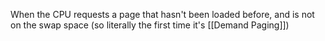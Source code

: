When the CPU requests a page that hasn't been loaded before, and is not on the swap space (so literally the first time it's [[Demand Paging]])

